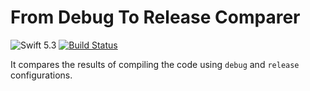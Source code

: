 # From Debug To Release Comparer

![Swift 5.3](https://img.shields.io/badge/Swift-5.3-orange.svg)
[![Build Status](https://travis-ci.com/albinekcom/FromDebugToReleaseComparer.svg?branch=master)](https://travis-ci.com/albinekcom/FromDebugToReleaseComparer)

It compares the results of compiling the code using `debug` and `release` configurations.

